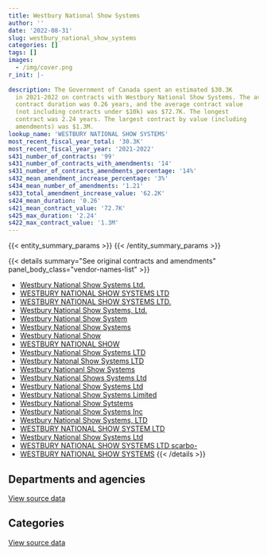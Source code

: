 ```yaml
---
title: Westbury National Show Systems
author: ''
date: '2022-08-31'
slug: westbury_national_show_systems
categories: []
tags: []
images:
  - /img/cover.png
r_init: |-
  
description: The Government of Canada spent an estimated $30.3K
  in 2021-2022 on contracts with Westbury National Show Systems. The average
  contract duration was 0.26 years, and the average contract value
  (not including contracts under $10k) was $72.7K. The longest
  contract was 2.24 years. The largest contract by value (including
  amendments) was $1.3M.
lookup_name: 'WESTBURY NATIONAL SHOW SYSTEMS'
most_recent_fiscal_year_total: '30.3K'
most_recent_fiscal_year_year: '2021-2022'
s431_number_of_contracts: '99'
s431_number_of_contracts_with_amendments: '14'
s431_number_of_contracts_amendments_percentage: '14%'
s432_mean_amendment_increase_percentage: '3%'
s434_mean_number_of_amendments: '1.21'
s433_total_amendment_increase_value: '62.2K'
s424_mean_duration: '0.26'
s421_mean_contract_value: '72.7K'
s425_max_duration: '2.24'
s422_max_contract_value: '1.3M'
---
```


<script src="/rmarkdown-libs/htmlwidgets/htmlwidgets.js"></script>
<link href="/rmarkdown-libs/datatables-css/datatables-crosstalk.css" rel="stylesheet" />
<script src="/rmarkdown-libs/datatables-binding/datatables.js"></script>
<script src="/rmarkdown-libs/jquery/jquery-3.6.0.min.js"></script>
<link href="/rmarkdown-libs/dt-core-bootstrap/css/dataTables.bootstrap.min.css" rel="stylesheet" />
<link href="/rmarkdown-libs/dt-core-bootstrap/css/dataTables.bootstrap.extra.css" rel="stylesheet" />
<script src="/rmarkdown-libs/dt-core-bootstrap/js/jquery.dataTables.min.js"></script>
<script src="/rmarkdown-libs/dt-core-bootstrap/js/dataTables.bootstrap.min.js"></script>
<link href="/rmarkdown-libs/crosstalk/css/crosstalk.min.css" rel="stylesheet" />
<script src="/rmarkdown-libs/crosstalk/js/crosstalk.min.js"></script>
<script src="/rmarkdown-libs/htmlwidgets/htmlwidgets.js"></script>
<link href="/rmarkdown-libs/datatables-css/datatables-crosstalk.css" rel="stylesheet" />
<script src="/rmarkdown-libs/datatables-binding/datatables.js"></script>
<script src="/rmarkdown-libs/jquery/jquery-3.6.0.min.js"></script>
<link href="/rmarkdown-libs/dt-core-bootstrap/css/dataTables.bootstrap.min.css" rel="stylesheet" />
<link href="/rmarkdown-libs/dt-core-bootstrap/css/dataTables.bootstrap.extra.css" rel="stylesheet" />
<script src="/rmarkdown-libs/dt-core-bootstrap/js/jquery.dataTables.min.js"></script>
<script src="/rmarkdown-libs/dt-core-bootstrap/js/dataTables.bootstrap.min.js"></script>
<link href="/rmarkdown-libs/crosstalk/css/crosstalk.min.css" rel="stylesheet" />
<script src="/rmarkdown-libs/crosstalk/js/crosstalk.min.js"></script>

{{< entity_summary_params >}}
{{< /entity_summary_params >}}

{{< details summary="See original contracts and amendments" panel_body_class="vendor-names-list" >}}
- [Westbury National Show Systems Ltd.](https://search.open.canada.ca/en/ct/?sort=contract_value_f%20desc&page=1&search_text=%22Westbury%20National%20Show%20Systems%20Ltd.%22)
- [WESTBURY NATIONAL SHOW SYSTEMS LTD](https://search.open.canada.ca/en/ct/?sort=contract_value_f%20desc&page=1&search_text=%22WESTBURY%20NATIONAL%20SHOW%20SYSTEMS%20LTD%22)
- [WESTBURY NATIONAL SHOW SYSTEMS LTD.](https://search.open.canada.ca/en/ct/?sort=contract_value_f%20desc&page=1&search_text=%22WESTBURY%20NATIONAL%20SHOW%20SYSTEMS%20LTD.%22)
- [Westbury National Show Systems, Ltd.](https://search.open.canada.ca/en/ct/?sort=contract_value_f%20desc&page=1&search_text=%22Westbury%20National%20Show%20Systems%2c%20Ltd.%22)
- [Westbury National Show System](https://search.open.canada.ca/en/ct/?sort=contract_value_f%20desc&page=1&search_text=%22Westbury%20National%20Show%20System%22)
- [Westbury National Show Systems](https://search.open.canada.ca/en/ct/?sort=contract_value_f%20desc&page=1&search_text=%22Westbury%20National%20Show%20Systems%22)
- [Westbury National Show](https://search.open.canada.ca/en/ct/?sort=contract_value_f%20desc&page=1&search_text=%22Westbury%20National%20Show%22)
- [WESTBURY NATIONAL SHOW](https://search.open.canada.ca/en/ct/?sort=contract_value_f%20desc&page=1&search_text=%22WESTBURY%20NATIONAL%20SHOW%22)
- [Westbury National Show Systems LTD](https://search.open.canada.ca/en/ct/?sort=contract_value_f%20desc&page=1&search_text=%22Westbury%20National%20Show%20Systems%20LTD%22)
- [Westbury Natonal Show Systems LTD](https://search.open.canada.ca/en/ct/?sort=contract_value_f%20desc&page=1&search_text=%22Westbury%20Natonal%20Show%20Systems%20LTD%22)
- [Westbury Nationanl Show Systems](https://search.open.canada.ca/en/ct/?sort=contract_value_f%20desc&page=1&search_text=%22Westbury%20Nationanl%20Show%20Systems%22)
- [Westbury National Shows Systems Ltd](https://search.open.canada.ca/en/ct/?sort=contract_value_f%20desc&page=1&search_text=%22Westbury%20National%20Shows%20Systems%20Ltd%22)
- [Westbury National Show Systems Ltd](https://search.open.canada.ca/en/ct/?sort=contract_value_f%20desc&page=1&search_text=%22Westbury%20National%20Show%20Systems%20%20Ltd%22)
- [Westbury National Show Systems Limited](https://search.open.canada.ca/en/ct/?sort=contract_value_f%20desc&page=1&search_text=%22Westbury%20National%20Show%20Systems%20Limited%22)
- [Westbury National Show Sytstems](https://search.open.canada.ca/en/ct/?sort=contract_value_f%20desc&page=1&search_text=%22Westbury%20National%20Show%20Sytstems%22)
- [Westbury National Show Systems Inc](https://search.open.canada.ca/en/ct/?sort=contract_value_f%20desc&page=1&search_text=%22Westbury%20National%20Show%20Systems%20Inc%22)
- [Westbury National Show Systems, LTD](https://search.open.canada.ca/en/ct/?sort=contract_value_f%20desc&page=1&search_text=%22Westbury%20National%20Show%20Systems%2c%20LTD%22)
- [WESTBURY NATIONAL SHOW SYSTEM LTD](https://search.open.canada.ca/en/ct/?sort=contract_value_f%20desc&page=1&search_text=%22WESTBURY%20NATIONAL%20SHOW%20SYSTEM%20LTD%22)
- [Westbury National Show Systems Ltd](https://search.open.canada.ca/en/ct/?sort=contract_value_f%20desc&page=1&search_text=%22Westbury%20National%20Show%20Systems%20Ltd%22)
- [WESTBURY NATIONAL SHOW SYSTEMS LTD scarbo-](https://search.open.canada.ca/en/ct/?sort=contract_value_f%20desc&page=1&search_text=%22WESTBURY%20NATIONAL%20SHOW%20SYSTEMS%20LTD%20scarbo-%22)
- [WESTBURY NATIONAL SHOW SYSTEMS](https://search.open.canada.ca/en/ct/?sort=contract_value_f%20desc&page=1&search_text=%22WESTBURY%20NATIONAL%20SHOW%20SYSTEMS%22)
{{< /details >}}

## Departments and agencies

<div id="htmlwidget-1" style="width:100%;height:auto;" class="datatables html-widget"></div>
<script type="application/json" data-for="htmlwidget-1">{"x":{"style":"bootstrap","filter":"none","vertical":false,"data":[["<a href=\"/departments/atssc-scdata/\">Administrative Tribunals Support Service of Canada<\/a>","<a href=\"/departments/csps-efpc/\">Canada School of Public Service<\/a>","<a href=\"/departments/cta-otc/\">Canadian Transportation Agency<\/a>","<a href=\"/departments/dfatd-maecd/\">Global Affairs Canada<\/a>","<a href=\"/departments/dnd-mdn/\">National Defence<\/a>","<a href=\"/departments/hc-sc/\">Health Canada<\/a>","<a href=\"/departments/nrc-cnrc/\">National Research Council Canada<\/a>","<a href=\"/departments/pch/\">Canadian Heritage<\/a>","<a href=\"/departments/pwgsc-tpsgc/\">Public Services and Procurement Canada<\/a>","<a href=\"/departments/rcmp-grc/\">Royal Canadian Mounted Police<\/a>","<a href=\"/departments/ssc-spc/\">Shared Services Canada<\/a>","<a href=\"/departments/statcan/\">Statistics Canada<\/a>","<a href=\"/departments/tbs-sct/\">Treasury Board of Canada Secretariat<\/a>"],[29582.39,14481.58,12427.18,121557.86,1579044.19,73767.91,63627.46,null,661585.44,null,22265.14,23751.38,48535.81],[357204.24,null,null,153264.54,867999.99,9666.93,21465.64,13485.42,624729.86,11132.57,44530.28,34807.93,20719.34],[336076.92,null,null,37880.82,507.83,136542.47,null,null,null,null,11327.14,null,null],[30286.74,null,null,null,null,null,null,null,null,null,null,null,null]],"container":"<table class=\"table table-striped table-hover row-border order-column display\">\n  <thead>\n    <tr>\n      <th>Department<\/th>\n      <th>2018-2019<\/th>\n      <th>2019-2020<\/th>\n      <th>2020-2021<\/th>\n      <th>2021-2022<\/th>\n    <\/tr>\n  <\/thead>\n<\/table>","options":{"order":[[4,"desc"]],"pageLength":10,"autoWidth":true,"columnDefs":[{"targets":1,"render":"function(data, type, row, meta) {\n    return type !== 'display' ? data : DTWidget.formatCurrency(data, \"$\", 2, 3, \",\", \".\", true, null);\n  }"},{"targets":2,"render":"function(data, type, row, meta) {\n    return type !== 'display' ? data : DTWidget.formatCurrency(data, \"$\", 2, 3, \",\", \".\", true, null);\n  }"},{"targets":3,"render":"function(data, type, row, meta) {\n    return type !== 'display' ? data : DTWidget.formatCurrency(data, \"$\", 2, 3, \",\", \".\", true, null);\n  }"},{"targets":4,"render":"function(data, type, row, meta) {\n    return type !== 'display' ? data : DTWidget.formatCurrency(data, \"$\", 2, 3, \",\", \".\", true, null);\n  }"},{"width":"16%","targets":[1,2,3,4]},{"className":"dt-right","targets":[1,2,3,4]}],"orderClasses":false}},"evals":["options.columnDefs.0.render","options.columnDefs.1.render","options.columnDefs.2.render","options.columnDefs.3.render"],"jsHooks":[]}</script>
<p class="text-right">
<a href="https://github.com/GoC-Spending/contracts-data/tree/main/data/out/vendors/westbury_national_show_systems/summary_by_fiscal_year_by_department.csv" class="source-data-link btn btn-link">View source data</a>
</p>

## Categories

<div id="htmlwidget-2" style="width:100%;height:auto;" class="datatables html-widget"></div>
<script type="application/json" data-for="htmlwidget-2">{"x":{"style":"bootstrap","filter":"none","vertical":false,"data":[["<a href=\"/categories/facilities_and_construction/\">Facilities and construction<\/a>","<a href=\"/categories/office_management/\">Office management<\/a>","<a href=\"/categories/defence/\">Defence<\/a>","<a href=\"/categories/professional_services/\">Professional services<\/a>","<a href=\"/categories/information_technology/\">Information technology<\/a>","<a href=\"/categories/industrial_products_and_services/\">Industrial products and services<\/a>"],[null,null,1579044.19,49149.35,743057.6,279375.21],[24617.99,null,852247.79,null,610979.57,671161.38],[null,12880.75,507.83,null,508946.6,null],[null,null,null,null,30286.74,null]],"container":"<table class=\"table table-striped table-hover row-border order-column display\">\n  <thead>\n    <tr>\n      <th>Category<\/th>\n      <th>2018-2019<\/th>\n      <th>2019-2020<\/th>\n      <th>2020-2021<\/th>\n      <th>2021-2022<\/th>\n    <\/tr>\n  <\/thead>\n<\/table>","options":{"order":[[4,"desc"]],"dom":"t","pageLength":30,"autoWidth":true,"columnDefs":[{"targets":1,"render":"function(data, type, row, meta) {\n    return type !== 'display' ? data : DTWidget.formatCurrency(data, \"$\", 2, 3, \",\", \".\", true, null);\n  }"},{"targets":2,"render":"function(data, type, row, meta) {\n    return type !== 'display' ? data : DTWidget.formatCurrency(data, \"$\", 2, 3, \",\", \".\", true, null);\n  }"},{"targets":3,"render":"function(data, type, row, meta) {\n    return type !== 'display' ? data : DTWidget.formatCurrency(data, \"$\", 2, 3, \",\", \".\", true, null);\n  }"},{"targets":4,"render":"function(data, type, row, meta) {\n    return type !== 'display' ? data : DTWidget.formatCurrency(data, \"$\", 2, 3, \",\", \".\", true, null);\n  }"},{"width":"16%","targets":[1,2,3,4]},{"className":"dt-right","targets":[1,2,3,4]}],"orderClasses":false,"lengthMenu":[10,25,30,50,100]}},"evals":["options.columnDefs.0.render","options.columnDefs.1.render","options.columnDefs.2.render","options.columnDefs.3.render"],"jsHooks":[]}</script>
<p class="text-right">
<a href="https://github.com/GoC-Spending/contracts-data/tree/main/data/out/vendors/westbury_national_show_systems/summary_by_fiscal_year_by_category.csv" class="source-data-link btn btn-link">View source data</a>
</p>
